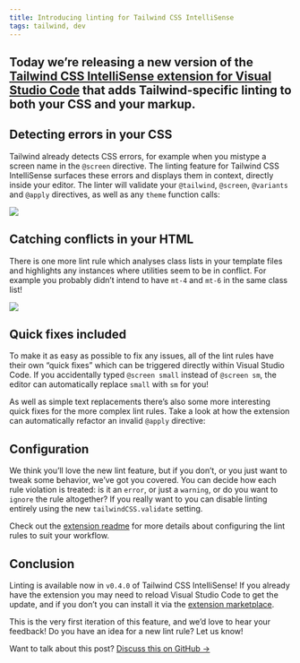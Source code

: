 ```yaml
---
title: Introducing linting for Tailwind CSS IntelliSense
tags: tailwind, dev
---
```


Today we’re releasing a new version of the [Tailwind CSS IntelliSense extension for Visual Studio Code](https://marketplace.visualstudio.com/items?itemName=bradlc.vscode-tailwindcss) that adds Tailwind-specific linting to both your CSS and your markup.
-------------------------------------------

## Detecting errors in your CSS

Tailwind already detects CSS errors, for example when you mistype a screen name in the `@screen` directive. The linting feature for Tailwind CSS IntelliSense surfaces these errors and displays them in context, directly inside your editor. The linter will validate your `@tailwind`, `@screen`, `@variants` and `@apply` directives, as well as any `theme` function calls:

![](https://tailwindcss.com/_next/static/media/css.257ba549.png)

## Catching conflicts in your HTML

There is one more lint rule which analyses class lists in your template files and highlights any instances where utilities seem to be in conflict. For example you probably didn’t intend to have `mt-4` and `mt-6` in the same class list!

![](https://tailwindcss.com/_next/static/media/html.707bc32c.png)

## Quick fixes included

To make it as easy as possible to fix any issues, all of the lint rules have their own “quick fixes” which can be triggered directly within Visual Studio Code. If you accidentally typed `@screen small` instead of `@screen sm`, the editor can automatically replace `small` with `sm` for you!

As well as simple text replacements there’s also some more interesting quick fixes for the more complex lint rules. Take a look at how the extension can automatically refactor an invalid `@apply` directive:

## Configuration

We think you’ll love the new lint feature, but if you don’t, or you just want to tweak some behavior, we’ve got you covered. You can decide how each rule violation is treated: is it an `error`, or just a `warning`, or do you want to `ignore` the rule altogether? If you really want to you can disable linting entirely using the new `tailwindCSS.validate` setting.

Check out the [extension readme](https://github.com/tailwindcss/intellisense#tailwindcssvalidate) for more details about configuring the lint rules to suit your workflow.

## Conclusion

Linting is available now in `v0.4.0` of Tailwind CSS IntelliSense! If you already have the extension you may need to reload Visual Studio Code to get the update, and if you don’t you can install it via the [extension marketplace](https://marketplace.visualstudio.com/items?itemName=bradlc.vscode-tailwindcss).

This is the very first iteration of this feature, and we’d love to hear your feedback! Do you have an idea for a new lint rule? Let us know!

Want to talk about this post? [Discuss this on GitHub →](https://github.com/tailwindcss/tailwindcss/discussions/1956)
